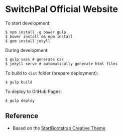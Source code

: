 # SwitchPal Official Website

To start development:

    $ npm install -g bower gulp
    $ bower install && npm install
    $ gem install jekyll

During development:

    $ gulp sass # generate css
    $ jekyll serve # automatically generate html files

To build to `dist` folder (prepare deployment):

    $ gulp build

To deploy to GitHub Pages:

    $ gulp deploy

## Reference

- Based on the [StartBootstrap Creative Theme](https://github.com/IronSummitMedia/startbootstrap-creative)
